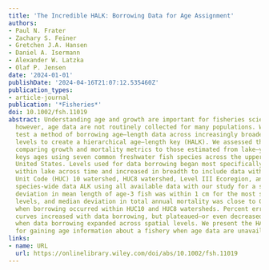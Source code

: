 ```yaml
---
title: 'The Incredible HALK: Borrowing Data for Age Assignment'
authors:
- Paul N. Frater
- Zachary S. Feiner
- Gretchen J.A. Hansen
- Daniel A. Isermann
- Alexander W. Latzka
- Olaf P. Jensen
date: '2024-01-01'
publishDate: '2024-04-16T21:07:12.535460Z'
publication_types:
- article-journal
publication: '*Fisheries*'
doi: 10.1002/fsh.11019
abstract: Understanding age and growth are important for fisheries science and management;
  however, age data are not routinely collected for many populations. We propose and
  test a method of borrowing age–length data across increasingly broader spatiotemporal
  levels to create a hierarchical age–length key (HALK). We assessed this method by
  comparing growth and mortality metrics to those estimated from lake–year age–length
  keys ages using seven common freshwater fish species across the upper Midwestern
  United States. Levels used for data borrowing began most specifically by borrowing
  within lake across time and increased in breadth to include data within the Hydrologic
  Unit Code (HUC) 10 watershed, HUC8 watershed, Level III Ecoregion, and finally a
  species-wide data ALK using all available data with our study for a species. Median
  deviation in mean length of age-3 fish was within 1 cm for the most specific HALK
  levels, and median deviation in total annual mortality was close to 0 for most species
  when borrowing occurred within HUC10 and HUC8 watersheds. Percent error in growth
  curves increased with data borrowing, but plateaued—or even decreased—for some species
  when data borrowing expanded across spatial levels. We present the HALK as a method
  for gaining age information about a fishery when age data are unavailable.
links:
- name: URL
  url: https://onlinelibrary.wiley.com/doi/abs/10.1002/fsh.11019
---
```

